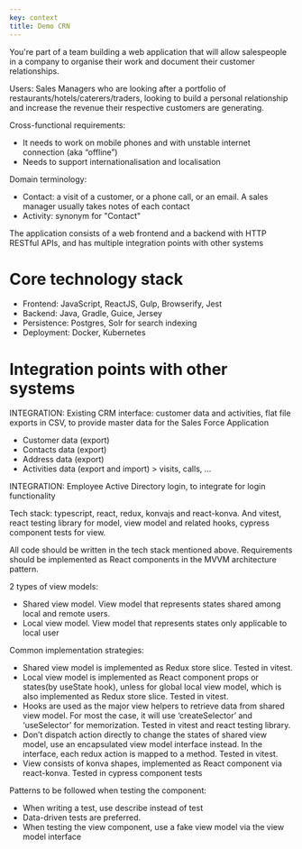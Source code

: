 ```yaml
---
key: context
title: Demo CRN
---
```


You're part of a team building a web application that will allow salespeople in a company to organise their work and document their customer relationships.

Users: Sales Managers who are looking after a portfolio of restaurants/hotels/caterers/traders, looking to build a personal relationship and increase the revenue their respective customers are generating.

Cross-functional requirements:
- It needs to work on mobile phones and with unstable internet connection (aka “offline”)
- Needs to support internationalisation and localisation

Domain terminology:
- Contact: a visit of a customer, or a phone call, or an email. A sales manager usually takes notes of each contact
- Activity: synonym for "Contact"

The application consists of a web frontend and a backend with HTTP RESTful APIs, and has multiple integration points with other systems

# Core technology stack
* Frontend: JavaScript, ReactJS, Gulp, Browserify, Jest
* Backend: Java, Gradle, Guice, Jersey
* Persistence: Postgres, Solr for search indexing
* Deployment: Docker, Kubernetes

# Integration points with other systems
INTEGRATION: Existing CRM interface: customer data and activities, flat file exports in CSV, to provide master data for the Sales Force Application
* Customer data (export)
* Contacts data (export)
* Address data (export)
* Activities data (export and import) > visits, calls, …

INTEGRATION: Employee Active Directory login, to integrate for login functionality

Tech stack: typescript, react, redux, konvajs and react-konva. And vitest, react testing library for model, view model and related hooks, cypress component tests for view.

All code should be written in the tech stack mentioned above. Requirements should be implemented as React components in the MVVM architecture pattern.

2 types of view models:
* Shared view model. View model that represents states shared among local and remote users.
* Local view model. View model that represents states only applicable to local user

Common implementation strategies:
* Shared view model is implemented as Redux store slice. Tested in vitest.
* Local view model is implemented as React component props or states(by useState hook), unless for global local view model, which is also implemented as Redux store slice. Tested in vitest.
* Hooks are used as the major view helpers to retrieve data from shared view model. For most the case, it will use ‘createSelector’ and ‘useSelector’ for memorization. Tested in vitest and react testing library.
* Don’t dispatch action directly to change the states of shared view model, use an encapsulated view model interface instead. In the interface, each redux action is mapped to a method. Tested in vitest.
* View consists of konva shapes, implemented as React component via react-konva. Tested in cypress component tests

Patterns to be followed when testing the component:
* When writing a test, use describe instead of test
* Data-driven tests are preferred.
* When testing the view component, use a fake view model via the view model interface
